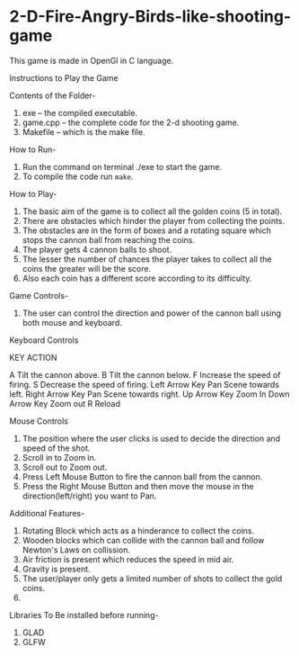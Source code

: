 # 2-D-Fire-Angry-Birds-like-shooting-game

This game is made in OpenGl  in C language.

﻿Instructions to Play the Game

Contents of the Folder-

1. exe – the compiled executable.
2. game.cpp – the complete code for the 2-d shooting game.
3. Makefile – which is the make file.

How to Run-
1. Run the command on terminal ./exe to start the game.
2. To compile the code run `make`.

How to Play-

1. The basic aim of the game is to collect all the golden coins (5 in total).
2. There are obstacles which hinder the player from collecting the points.
3. The obstacles are in the form of boxes and a rotating square which stops the cannon ball from reaching the coins.
4. The player gets 4 cannon balls to shoot.
5. The lesser the number of chances the player takes to collect all the coins the greater will be the score.
6. Also each coin has a different score according to its difficulty.

Game Controls-

1. The user can control the direction and power of the cannon ball using both mouse and keyboard.

Keyboard Controls

KEY                    		ACTION

A 			          Tilt the cannon above.
B				          Tilt the cannon below.
F				          Increase the speed of firing.
S				          Decrease the speed of firing.
Left Arrow Key    Pan Scene towards left.
Right Arrow Key   Pan Scene towards right.
Up Arrow Key		  Zoom In
Down Arrow Key		Zoom out
R				          Reload

Mouse Controls

1. The position where the user clicks is used to decide the direction and speed of the shot.
2. Scroll in to Zoom in.
3. Scroll out to Zoom out.
4. Press Left Mouse Button to fire the cannon ball from the cannon.
5. Press the Right Mouse Button and then move the mouse in the direction(left/right) you want to Pan.

Additional Features-

1. Rotating Block which acts as a hinderance to collect the coins.
2. Wooden blocks which can collide with the cannon ball and follow Newton's Laws on collission.
3. Air friction is present which reduces the speed in mid air.
4. Gravity is present.
5. The user/player only gets a limited number of shots to collect the gold coins.
6. 

Libraries To Be installed before running- 
1. GLAD
2. GLFW
